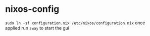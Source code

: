 # nixos-config
`sudo ln -sf configuration.nix /etc/nixos/configuration.nix`
once applied run `sway` to start the gui
